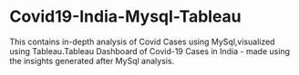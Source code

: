 # Covid19-India-Mysql-Tableau
This contains in-depth analysis of Covid Cases using MySql,visualized using Tableau.Tableau Dashboard of Covid-19 Cases in India - made using the insights generated after MySql analysis.
